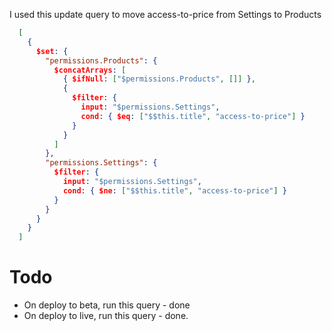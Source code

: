 I used this update query to move access-to-price from Settings to Products
```json
  [
    {
      $set: {
        "permissions.Products": {
          $concatArrays: [
            { $ifNull: ["$permissions.Products", []] },
            {
              $filter: {
                input: "$permissions.Settings",
                cond: { $eq: ["$$this.title", "access-to-price"] }
              }
            }
          ]
        },
        "permissions.Settings": {
          $filter: {
            input: "$permissions.Settings",
            cond: { $ne: ["$$this.title", "access-to-price"] }
          }
        }
      }
    }
  ]
```

# Todo
- On deploy to beta, run this query - done
- On deploy to live, run this query - done. 